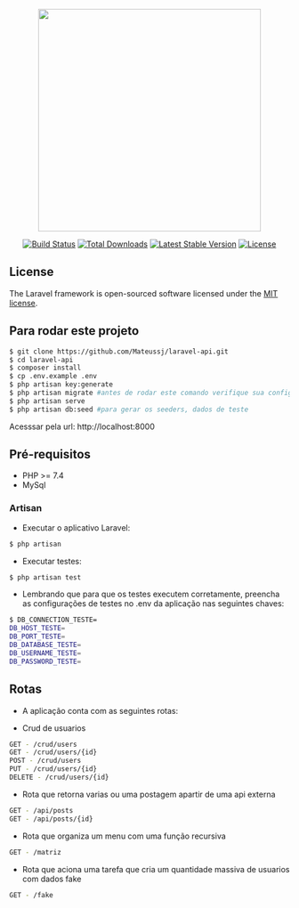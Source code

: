 <p align="center"><a href="https://laravel.com" target="_blank"><img src="https://raw.githubusercontent.com/laravel/art/master/logo-lockup/5%20SVG/2%20CMYK/1%20Full%20Color/laravel-logolockup-cmyk-red.svg" width="400"></a></p>

<p align="center">
<a href="https://travis-ci.org/laravel/framework"><img src="https://travis-ci.org/laravel/framework.svg" alt="Build Status"></a>
<a href="https://packagist.org/packages/laravel/framework"><img src="https://img.shields.io/packagist/dt/laravel/framework" alt="Total Downloads"></a>
<a href="https://packagist.org/packages/laravel/framework"><img src="https://img.shields.io/packagist/v/laravel/framework" alt="Latest Stable Version"></a>
<a href="https://packagist.org/packages/laravel/framework"><img src="https://img.shields.io/packagist/l/laravel/framework" alt="License"></a>
</p>

## License

The Laravel framework is open-sourced software licensed under the [MIT license](https://opensource.org/licenses/MIT).

## Para rodar este projeto
```bash
$ git clone https://github.com/Mateussj/laravel-api.git
$ cd laravel-api
$ composer install
$ cp .env.example .env
$ php artisan key:generate
$ php artisan migrate #antes de rodar este comando verifique sua configuracao com banco em .env e a criação dos bancos necessarios
$ php artisan serve
$ php artisan db:seed #para gerar os seeders, dados de teste
```
Acesssar pela url: http://localhost:8000

## Pré-requisitos
- PHP >= 7.4
- MySql

### Artisan
- Executar o aplicativo Laravel:
```bash
$ php artisan
```
- Executar testes:
```bash
$ php artisan test
```
- Lembrando que para que os testes executem corretamente, preencha as configurações de testes no .env da aplicação nas seguintes chaves:

```bash
$ DB_CONNECTION_TESTE=
DB_HOST_TESTE=
DB_PORT_TESTE=
DB_DATABASE_TESTE=
DB_USERNAME_TESTE=
DB_PASSWORD_TESTE=
```

## Rotas

- A aplicação conta com as seguintes rotas:

- Crud de usuarios
```bash
GET - /crud/users
GET - /crud/users/{id}
POST - /crud/users
PUT - /crud/users/{id}
DELETE - /crud/users/{id}
```
- Rota que retorna varias ou uma postagem apartir de uma api externa
```bash
GET - /api/posts
GET - /api/posts/{id}
```
- Rota que organiza um menu com uma função recursiva
```bash
GET - /matriz
```
- Rota que aciona uma tarefa que cria um quantidade massiva de usuarios com dados fake
```bash
GET - /fake
```
